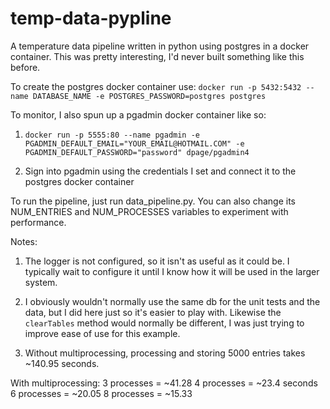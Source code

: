 # temp-data-pypline
A temperature data pipeline written in python using postgres in a docker container.
This was pretty interesting, I'd never built something like this before.

To create the postgres docker container use:
`docker run -p 5432:5432 --name DATABASE_NAME -e POSTGRES_PASSWORD=postgres postgres`

To monitor, I also spun up a pgadmin docker container like so:
1. `docker run -p 5555:80 --name pgadmin -e PGADMIN_DEFAULT_EMAIL="YOUR_EMAIL@HOTMAIL.COM" -e PGADMIN_DEFAULT_PASSWORD="password" dpage/pgadmin4`

2. Sign into pgadmin using the credentials I set and connect it to the postgres docker container

To run the pipeline, just run data_pipeline.py. You can also change its NUM_ENTRIES
and NUM_PROCESSES variables to experiment with performance. 

Notes:
1. The logger is not configured, so it isn't as useful as it could be. I typically 
wait to configure it until I know how it will be used in the larger system.

2. I obviously wouldn't normally use the same db for the unit tests and the data, 
but I did here just so it's easier to play with. Likewise the `clearTables` method 
would normally be different, I was just trying to improve ease of use for this example.

3. Without multiprocessing, processing and storing 5000 entries takes ~140.95 seconds.

With multiprocessing:
3 processes = ~41.28
4 processes = ~23.4 seconds
6 processes = ~20.05
8 processes = ~15.33